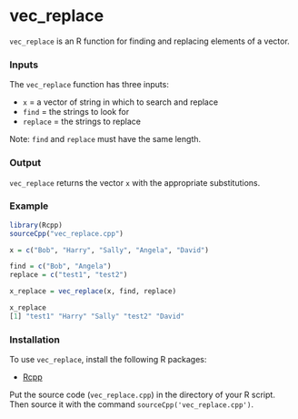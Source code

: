# vec_replace

`vec_replace` is an R function for finding and replacing elements of a vector.


### Inputs

The `vec_replace` function has three inputs:

* `x` = a vector of string in which to search and replace
* `find` =  the strings to look for
* `replace` = the strings to replace

Note: `find` and `replace` must have the same length.

### Output
`vec_replace` returns the vector `x` with the appropriate substitutions. 


### Example


```R
library(Rcpp)
sourceCpp("vec_replace.cpp")

x = c("Bob", "Harry", "Sally", "Angela", "David")

find = c("Bob", "Angela")
replace = c("test1", "test2")

x_replace = vec_replace(x, find, replace)

x_replace
[1] "test1" "Harry" "Sally" "test2" "David"

```



### Installation
To use `vec_replace`, install the following R packages:
 * [Rcpp](https://cran.r-vec_replace.org/web/packages/Rcpp/index.html) 

Put the source code (`vec_replace.cpp`) in the directory of your R script. Then source it with the command `sourceCpp('vec_replace.cpp')`.




